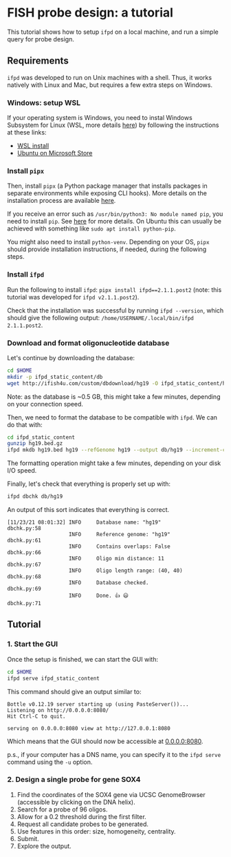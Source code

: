 # FISH probe design: a tutorial

This tutorial shows how to setup `ifpd` on a local machine, and run a simple query for
probe design.

## Requirements

`ifpd` was developed to run on Unix machines with a shell. Thus, it works natively with
Linux and Mac, but requires a few extra steps on Windows.

### Windows: setup WSL

If your operating system is Windows, you need to instal Windows Subsystem for Linux (WSL,
more details [here](https://docs.microsoft.com/en-us/windows/wsl/about)) by following the
instructions at these links:

* [WSL install](https://docs.microsoft.com/en-us/windows/wsl/install)
* [Ubuntu on Microsoft Store](https://www.microsoft.com/en-us/p/ubuntu/9nblggh4msv6#)

### Install `pipx`

Then, install `pipx` (a Python package manager that installs packages in separate
environments while exposing CLI hooks). More details on the installation process are
available [here](https://github.com/pypa/pipx#install-pipx).

If you receive an error such as `/usr/bin/python3: No module named pip`, you need to
install `pip`. See [here](https://pip.pypa.io/en/stable/installation/) for more details.
On Ubuntu this can usually be achieved with something like `sudo apt install python-pip`.

You might also need to install `python-venv`. Depending on your OS, `pipx` should provide
installation instructions, if needed, during the following steps.

### Install `ifpd`

Run the following to install `ifpd`: `pipx install ifpd==2.1.1.post2` (note: this
tutorial was developed for `ifpd v2.1.1.post2`).

Check that the installation was successful by running `ifpd --version`, which should give
the following output: `/home/USERNAME/.local/bin/ifpd 2.1.1.post2`.

### Download and format oligonucleotide database

Let's continue by downloading the database:

```bash
cd $HOME
mkdir -p ifpd_static_content/db
wget http://ifish4u.com/custom/dbdownload/hg19 -O ifpd_static_content/hg19.bed.gz
```

Note: as the database is ~0.5 GB, this might take a few minutes, depending on your
connection speed.

Then, we need to format the database to be compatible with `ifpd`. We can do that with:

```bash
cd ifpd_static_content
gunzip hg19.bed.gz
ifpd mkdb hg19.bed hg19 --refGenome hg19 --output db/hg19 --increment-chrom-end
```

The formatting operation might take a few minutes, depending on your disk I/O speed.

Finally, let's check that everything is properly set up with:

```bash
ifpd dbchk db/hg19
```

An output of this sort indicates that everything is correct.

```
[11/23/21 08:01:32] INFO     Database name: "hg19"                                                                               dbchk.py:58
                    INFO     Reference genome: "hg19"                                                                            dbchk.py:61
                    INFO     Contains overlaps: False                                                                            dbchk.py:66
                    INFO     Oligo min distance: 11                                                                              dbchk.py:67
                    INFO     Oligo length range: (40, 40)                                                                        dbchk.py:68
                    INFO     Database checked.                                                                                   dbchk.py:69
                    INFO     Done. 👍 😃                                                                                         dbchk.py:71
```

## Tutorial

### 1. Start the GUI

Once the setup is finished, we can start the GUI with:

```bash
cd $HOME
ifpd serve ifpd_static_content
```

This command should give an output similar to:

```
Bottle v0.12.19 server starting up (using PasteServer())...
Listening on http://0.0.0.0:8080/
Hit Ctrl-C to quit.

serving on 0.0.0.0:8080 view at http://127.0.0.1:8080
```

Which means that the GUI should now be accessible at [0.0.0.0:8080](http://0.0.0.0:8080).

p.s., if your computer has a DNS name, you can specify it to the `ifpd serve` command
using the `-u` option.

### 2. Design a single probe for gene SOX4

1. Find the coordinates of the SOX4 gene via UCSC GenomeBrowser (accessible by clicking
    on the DNA helix).
2. Search for a probe of 96 oligos.
3. Allow for a 0.2 threshold during the first filter.
4. Request all candidate probes to be generated.
5. Use features in this order: size, homogeneity, centrality.
6. Submit.
7. Explore the output.
